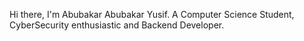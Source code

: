 Hi there, I'm Abubakar Abubakar Yusif. A Computer Science Student, CyberSecurity enthusiastic and Backend Developer.
